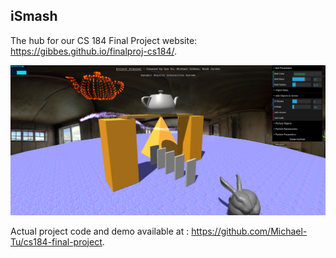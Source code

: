 ## iSmash

The hub for our CS 184 Final Project website: https://gibbes.github.io/finalproj-cs184/.

![](docs/assets/img/post/milestone.png)

Actual project code and demo available at : https://github.com/Michael-Tu/cs184-final-project.

